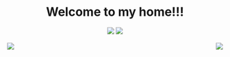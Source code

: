 <div><h1 align=center>Welcome to my home!!!</h1></div>
<div align=center>
  <img src="https://img.shields.io/badge/Code-Python-yellow?style=plastic&logo=python" />
  <img src="https://img.shields.io/badge/Code-C-red?style=plastic&logo=c" />
</div>
</br>
<div>
  <img align=right src="https://github-readme-stats.vercel.app/api/top-langs/?username=lnznjn&layout=compact&theme=tokyonight" />
  <img align=left src="https://github-readme-stats.vercel.app/api?username=lnznjn&show_icons=true&theme=radical" />
</div>
</br>
